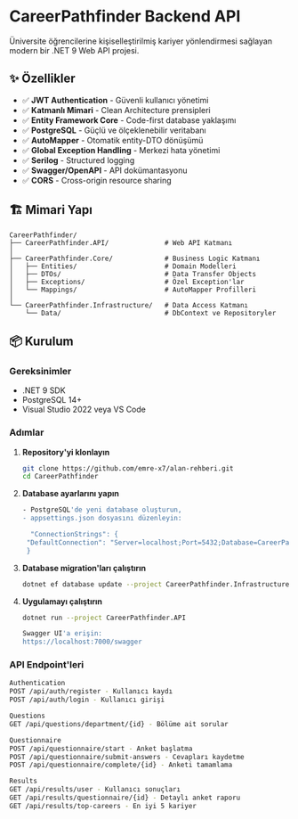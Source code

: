 # CareerPathfinder Backend API

Üniversite öğrencilerine kişiselleştirilmiş kariyer yönlendirmesi sağlayan modern bir .NET 9 Web API projesi.

## ✨ Özellikler

- ✅ **JWT Authentication** - Güvenli kullanıcı yönetimi
- ✅ **Katmanlı Mimari** - Clean Architecture prensipleri
- ✅ **Entity Framework Core** - Code-first database yaklaşımı
- ✅ **PostgreSQL** - Güçlü ve ölçeklenebilir veritabanı
- ✅ **AutoMapper** - Otomatik entity-DTO dönüşümü
- ✅ **Global Exception Handling** - Merkezi hata yönetimi
- ✅ **Serilog** - Structured logging
- ✅ **Swagger/OpenAPI** - API dokümantasyonu
- ✅ **CORS** - Cross-origin resource sharing


## 🏗️ Mimari Yapı

```text
CareerPathfinder/
├── CareerPathfinder.API/              # Web API Katmanı
│
├── CareerPathfinder.Core/             # Business Logic Katmanı
│   ├── Entities/                      # Domain Modelleri
│   ├── DTOs/                          # Data Transfer Objects
│   ├── Exceptions/                    # Özel Exception'lar
│   └── Mappings/                      # AutoMapper Profilleri
│
└── CareerPathfinder.Infrastructure/   # Data Access Katmanı
    └── Data/                          # DbContext ve Repositoryler
```

## 📦 Kurulum

### Gereksinimler
- .NET 9 SDK
- PostgreSQL 14+
- Visual Studio 2022 veya VS Code

### Adımlar
1. **Repository'yi klonlayın**
   ```bash
   git clone https://github.com/emre-x7/alan-rehberi.git
   cd CareerPathfinder
   ```
2. **Database ayarlarını yapın**
   ```bash
   - PostgreSQL'de yeni database oluşturun,
   - appsettings.json dosyasını düzenleyin:
   
     "ConnectionStrings": {
    "DefaultConnection": "Server=localhost;Port=5432;Database=CareerPathfinderDB;User Id=postgres;Password=your_password;"
    }
   
3. **Database migration'ları çalıştırın**
    ```bash
    dotnet ef database update --project CareerPathfinder.Infrastructure --startup-        project CareerPathfinder.API

4. **Uygulamayı çalıştırın**
    ```bash
    dotnet run --project CareerPathfinder.API

    Swagger UI'a erişin:
    https://localhost:7000/swagger

### API Endpoint'leri

```bash
Authentication
POST /api/auth/register - Kullanıcı kaydı
POST /api/auth/login - Kullanıcı girişi

Questions
GET /api/questions/department/{id} - Bölüme ait sorular

Questionnaire
POST /api/questionnaire/start - Anket başlatma
POST /api/questionnaire/submit-answers - Cevapları kaydetme
POST /api/questionnaire/complete/{id} - Anketi tamamlama

Results
GET /api/results/user - Kullanıcı sonuçları
GET /api/results/questionnaire/{id} - Detaylı anket raporu
GET /api/results/top-careers - En iyi 5 kariyer  
